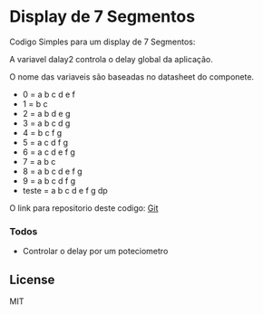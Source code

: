 # Display de 7 Segmentos 

Codigo Simples para um  display de 7 Segmentos:

A variavel dalay2 controla o delay global da aplicação.

O nome das variaveis são baseadas no datasheet do componete.

- 0 = a b c d e f
- 1 = b c
- 2 = a b d e g
- 3 = a b c d g
- 4 = b c f g
- 5 = a c d f g
- 6 = a c d e f g 
- 7 = a b c 
- 8 = a b c d e f g
- 9 = a b c d f g 
- teste = a b c d e f g dp 

O link para repositorio deste codigo:  [Git](https://github.com/MichelAngelo7/Sistemas-Embarcados/tree/master/display_7_seguimentos)
  





### Todos

 - Controlar o delay por um poteciometro

License
----

MIT



